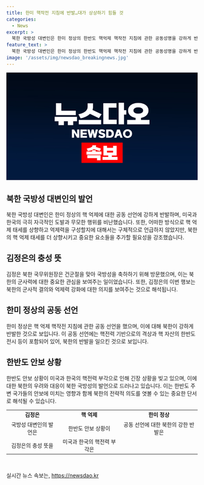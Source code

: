 ```yaml
---
title: 한미 핵작전 지침에 반발…대가 상상하기 힘들 것
categories:
  - News
excerpt: >
  북한 국방성 대변인은 한미 정상의 한반도 핵억제 핵작전 지침에 관한 공동성명을 강하게 반발하며, 미국과 한국의 도발적 행동을 비난했다. 또한, 핵억제 태세를 상향하고 어떤 요소들을 추가할 지에 대한 구체적 계획은 밝히지 않았지만, 이에 대한 대가가 상상하기 어렵지 않을 것이라고 경고했다. (150자)
feature_text: >
  북한 국방성 대변인은 한미 정상의 한반도 핵억제 핵작전 지침에 관한 공동성명을 강하게 반발하며, 미국과 한국의 도발적 행동을 비난했다. 또한, 핵억제 태세를 상향하고 어떤 요소들을 추가할 지에 대한 구체적 계획은 밝히지 않았지만, 이에 대한 대가가 상상하기 어렵지 않을 것이라고 경고했다. (150자)
image: '/assets/img/newsdao_breakingnews.jpg'
---
```


<p><img src="/assets/img/newsdao_breakingnews.jpg" alt="flaretime 속보" /></p>

<h2 data-ke-size="size26">북한 국방성 대변인의 발언</h2>

<p data-ke-size="size16">북한 국방성 대변인은 한미 정상의 핵 억제에 대한 공동 선언에 강하게 반발하며, 미국과 한국의 극히 자극적인 도발과 무모한 행위를 비난했습니다. 또한, 어떠한 방식으로 핵 억제 태세를 상향하고 억제력을 구성할지에 대해서는 구체적으로 언급하지 않았지만, 북한의 핵 억제 태세를 더 상향시키고 중요한 요소들을 추가할 필요성을 강조했습니다.</p>

<h2 data-ke-size="size26">김정은의 충성 뜻</h2>

<p data-ke-size="size16">김정은 북한 국무위원장은 건군절을 맞아 국방성을 축하하기 위해 방문했으며, 이는 북한의 군사력에 대한 중요한 관심을 보여주는 일이었습니다. 또한, 김정은의 이번 행보는 북한의 군사적 결의와 억제력 강화에 대한 의지를 보여주는 것으로 해석됩니다.</p>

<h2 data-ke-size="size26">한미 정상의 공동 선언</h2>

<p data-ke-size="size16">한미 정상은 핵 억제 핵작전 지침에 관한 공동 선언을 했으며, 이에 대해 북한이 강하게 반발한 것으로 보입니다. 이 공동 선언에는 핵전력 기반으로의 격상과 핵 자산의 한반도 전시 등이 포함되어 있어, 북한의 반발을 일으킨 것으로 보입니다.</p>

<h2 data-ke-size="size26">한반도 안보 상황</h2>

<p data-ke-size="size16">한반도 안보 상황이 미국과 한국의 핵전력 부각으로 인해 긴장 상황을 빚고 있으며, 이에 대한 북한의 우려와 대응이 북한 국방성의 발언으로 드러나고 있습니다. 이는 한반도 주변 국가들의 안보에 미치는 영향과 함께 북한의 전략적 의도를 엿볼 수 있는 중요한 단서로 해석될 수 있습니다.</p>

<table>
    <tr>
        <td style="text-align: center; height: 17px;"><b>김정은</b></td>
        <td style="text-align: center; height: 17px;"><b>핵 억제</b></td>
        <td style="text-align: center; height: 17px;"><b>한미 정상</b></td>
    </tr>
    <tr>
        <td style="text-align: center;">국방성 대변인의 발언은</td>
        <td style="text-align: center;">한반도 안보 상황이</td>
        <td style="text-align: center;">공동 선언에 대한 북한의 강한 반발은</td>
    </tr>
    <tr>
        <td style="text-align: center;">김정은의 충성 뜻을</td>
        <td style="text-align: center;">미국과 한국의 핵전력 부각은</td>
        <td style="text-align: center;"></td>
    </tr>
</table>

<p data-ke-size="size16">&nbsp;</p>
실시간 뉴스 속보는, <a href="https://newsdao.kr" rel="dofollow">https://newsdao.kr</a>


